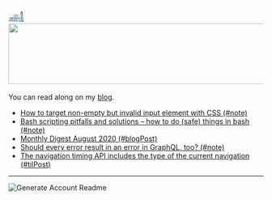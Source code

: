 <img alt width="30" height="30" src="https://raw.githubusercontent.com/stefanjudis/stefanjudis/main/screenshot.png">

<div align="left">
  <img src="https://raw.githubusercontent.com/stefanjudis/stefanjudis/main/headline.svg" width="800" height="120">
</div>

You can read along on my [blog](https://www.stefanjudis.com/).

<!-- BLOG-POST-LIST:START -->
- [How to target non-empty but invalid input element with CSS (#note)](https://www.stefanjudis.com/notes/target-non-empty-but-invalid-input-element-with-css/)
- [Bash scripting pitfalls and solutions – how to do (safe) things in bash (#note)](https://www.stefanjudis.com/notes/bash-scripting-pitfalls-and-solutions-how-to-do-safe-things-in-bash/)
- [Monthly Digest August 2020 (#blogPost)](https://www.stefanjudis.com/blog/monthly-digest-august-2020/)
- [Should every error result in an error in GraphQL, too? (#note)](https://www.stefanjudis.com/notes/should-every-error-result-in-an-error-in-graphql-too/)
- [The navigation timing API includes the type of the current navigation (#tilPost)](https://www.stefanjudis.com/today-i-learned/the-navigation-timing-api-and-the-type-of-the-current-navigation/)
<!-- BLOG-POST-LIST:END -->

---

![Generate Account Readme](https://github.com/stefanjudis/stefanjudis/workflows/Generate%20Account%20Readme/badge.svg)
